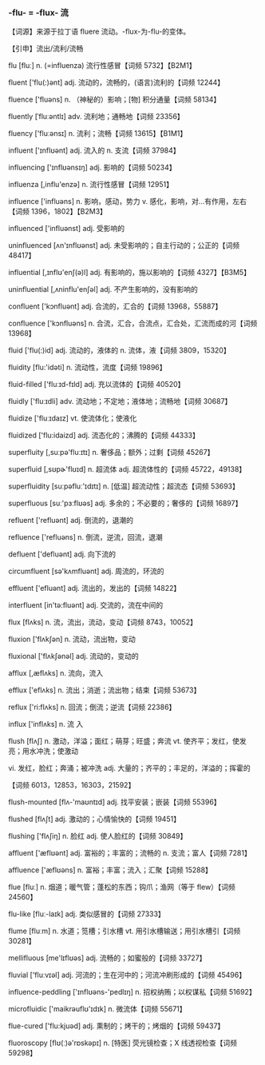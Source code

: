 ###  -flu- = -flux-	流

【词源】来源于拉丁语 fluere 流动。-flux-为-flu-的变体。

【引申】流出/流利/流畅

flu [fluː] n. (=influenza) 流行性感冒【词频 5732】【B2M1】

fluent ['flu(:)ənt] adj. 流动的，流畅的，(语言)流利的【词频 12244】

fluence ['fluəns] n. （神秘的）影响；[物] 积分通量【词频 58134】

fluently [ˈfluːəntlɪ] adv.  流利地；通畅地【词频 23356】

fluency ['fluːənsɪ] n.  流利；流畅【词频 13615】【B1M1】 

influent ['ɪnflʊənt] adj.  流入的 n. 支流【词频 37984】

influencing ['ɪnflʊənsɪŋ] adj.  影响的【词频 50234】

influenza [,influ'enzə] n.  流行性感冒【词频 12951】

influence ['influəns] n. 影响，感动，势力 v. 感化，影响，对…有作用，左右【词频 1396，1802】【B2M3】

influenced ['influənst] adj.  受影响的

uninfluenced [ʌn'ɪnflʊənst] adj.  未受影响的；自主行动的；公正的【词频 48417】 

influential [,ɪnflʊ'enʃ(ə)l] adj.  有影响的，施以影响的【词频 4327】【B3M5】 

uninfluential [,ᴧninflu'enʃəl] adj. 不产生影响的，没有影响的

confluent ['kɔnfluənt] adj. 合流的，汇合的【词频 13968，55887】

confluence ['kɔnfluəns] n. 合流，汇合，合流点，汇合处，汇流而成的河【词频 13968】

fluid ['flu(:)id] adj. 流动的，液体的 n. 流体，液【词频 3809，15320】

fluidity [flu:'idəti] n. 流动性，流度【词频 19896】

fluid-filled ['fluːɪd-fɪld] adj.  充以流体的【词频 40520】

fluidly ['fluːɪdli] adv.  流动地；不定地；液体地；流畅地【词频 30687】 

fluidize ['fluːɪdaɪz] vt.  使流体化；使液化

fluidized ['flu:idaizd] adj. 流态化的；沸腾的【词频 44333】

superfluity [,suːpə'fluːɪtɪ] n.  奢侈品；额外；过剩【词频 45267】

superfluid [,sʊpɚ'flʊɪd] n. 超流体 adj. 超流体性的【词频 45722，49138】

superfluidity [suːpəfluː'ɪdɪtɪ] n. [低温] 超流动性；超流态【词频 53693】 

superfluous [suː'pɜːflʊəs] adj.  多余的；不必要的；奢侈的【词频 16897】 

refluent ['refluənt] adj. 倒流的，退潮的

refluence ['refluəns] n. 倒流，逆流，回流，退潮

defluent ['defluənt] adj. 向下流的

circumfluent [sə'kʌmfluənt] adj. 周流的，环流的

effluent ['efluənt] adj. 流出的，发出的【词频 14822】

interfluent [in'tə:fluənt] adj. 交流的，流在中间的

flux [flʌks] n. 流，流出，流动，变动【词频 8743，10052】

fluxion ['flʌkʃən] n. 流动，流出物，变动

fluxional ['flʌkʃənəl] adj.  流动的，变动的

afflux [,æflʌks] n. 流向，流入

efflux ['eflʌks] n. 流出；消逝；流出物；结束【词频 53673】

reflux ['ri:flʌks] n. 回流；倒流；逆流【词频 22386】

influx ['inflʌks] n. 流 入

flush [flʌʃ] n. 激动，洋溢；面红；萌芽；旺盛；奔流 vt. 使齐平；发红，使发亮；用水冲洗；使激动

vi. 发红，脸红；奔涌；被冲洗 adj. 大量的；齐平的；丰足的，洋溢的；挥霍的

【词频 6013，12853，16303，21592】

flush-mounted [flʌ-'maʊntɪd] adj.  找平安装；嵌装【词频 55396】 

flushed [flʌʃt] adj. 激动的；心情愉快的【词频 19451】

flushing ['flʌʃiŋ] n. 脸红 adj. 使人脸红的【词频 30849】

affluent ['æflʊənt] adj. 富裕的；丰富的；流畅的 n. 支流；富人【词频 7281】

affluence ['æflʊəns] n. 富裕；丰富；流入；汇聚【词频 15288】

flue [fluː] n.  烟道；暖气管；蓬松的东西；钩爪；渔网（等于 flew）【词频 24560】 

flu-like [fluː-laɪk] adj.  类似感冒的【词频 27333】

flume [fluːm] n. 水道；笕槽；引水槽 vt. 用引水槽输送；用引水槽引【词频 30281】

mellifluous [me'lɪflʊəs] adj.  流畅的；如蜜般的【词频 33727】

fluvial ['fluːvɪəl] adj. 河流的；生在河中的；河流冲刷形成的【词频 45496】

influence-peddling ['ɪnflʊəns-'pedlɪŋ] n.  招权纳贿；以权谋私【词频 51692】 

microfluidic ['maikrəuflʊ'ɪdɪk] n.  微流体【词频 55671】

flue-cured ['flu:kjuəd] adj. 熏制的；烤干的；烤烟的【词频 59437】

fluoroscopy [flʊ(ː)ə'rɒskəpɪ] n. [特医] 荧光镜检查；X 线透视检查【词频 59298】
